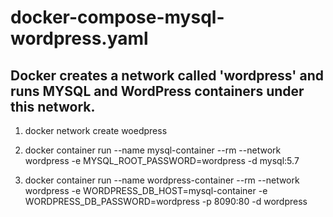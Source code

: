 # docker-compose-mysql-wordpress.yaml

## Docker creates a network called 'wordpress' and runs MYSQL and WordPress containers under this network.

1) docker network create woedpress

2) docker container run --name mysql-container --rm --network wordpress -e MYSQL_ROOT_PASSWORD=wordpress -d mysql:5.7

3) docker container run --name wordpress-container --rm --network wordpress -e WORDPRESS_DB_HOST=mysql-container -e WORDPRESS_DB_PASSWORD=wordpress -p 8090:80 -d wordpress
